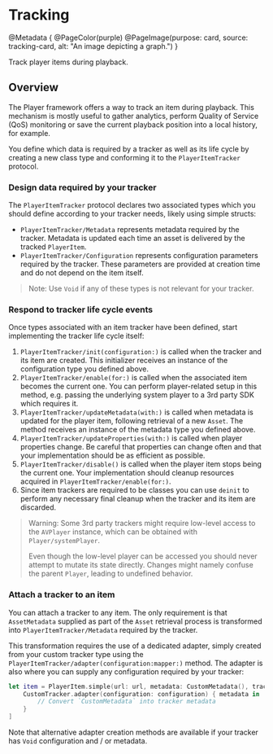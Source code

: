 # Tracking

@Metadata {
    @PageColor(purple)
    @PageImage(purpose: card, source: tracking-card, alt: "An image depicting a graph.")
}

Track player items during playback.

## Overview

The Player framework offers a way to track an item during playback. This mechanism is mostly useful to gather analytics, perform Quality of Service (QoS) monitoring or save the current playback position into a local history, for example.

You define which data is required by a tracker as well as its life cycle by creating a new class type and conforming it to the ``PlayerItemTracker`` protocol.

### Design data required by your tracker

The ``PlayerItemTracker`` protocol declares two associated types which you should define according to your tracker needs, likely using simple structs:

- ``PlayerItemTracker/Metadata`` represents metadata required by the tracker. Metadata is updated each time an asset is delivered by the tracked ``PlayerItem``.
- ``PlayerItemTracker/Configuration`` represents configuration parameters required by the tracker. These parameters are provided at creation time and do not depend on the item itself.  

> Note: Use `Void` if any of these types is not relevant for your tracker.  

### Respond to tracker life cycle events

Once types associated with an item tracker have been defined, start implementing the tracker life cycle itself:

1. ``PlayerItemTracker/init(configuration:)`` is called when the tracker and its item are created. This initializer receives an instance of the configuration type you defined above.
2. ``PlayerItemTracker/enable(for:)`` is called when the associated item becomes the current one. You can perform player-related setup in this method, e.g. passing the underlying system player to a 3rd party SDK which requires it.
3. ``PlayerItemTracker/updateMetadata(with:)`` is called when metadata is updated for the player item, following retrieval of a new ``Asset``. The method receives an instance of the metadata type you defined above.
4. ``PlayerItemTracker/updateProperties(with:)`` is called when player properties change. Be careful that properties can change often and that your implementation should be as efficient as possible.
5. ``PlayerItemTracker/disable()`` is called when the player item stops being the current one. Your implementation should cleanup resources acquired in ``PlayerItemTracker/enable(for:)``.
6. Since item trackers are required to be classes you can use `deinit` to perform any necessary final cleanup when the tracker and its item are discarded.

> Warning: Some 3rd party trackers might require low-level access to the `AVPlayer` instance, which can be obtained with ``Player/systemPlayer``.
>
> Even though the low-level player can be accessed you should never attempt to mutate its state directly. Changes might namely confuse the parent ``Player``, leading to undefined behavior.

### Attach a tracker to an item

You can attach a tracker to any item. The only requirement is that ``AssetMetadata`` supplied as part of the ``Asset`` retrieval process is transformed into ``PlayerItemTracker/Metadata`` required by the tracker.

This transformation requires the use of a dedicated adapter, simply created from your custom tracker type using the ``PlayerItemTracker/adapter(configuration:mapper:)`` method. The adapter is also where you can supply any configuration required by your tracker:

```swift
let item = PlayerItem.simple(url: url, metadata: CustomMetadata(), trackerAdapters: [
    CustomTracker.adapter(configuration: configuration) { metadata in
        // Convert `CustomMetadata` into tracker metadata
    }
]
```

Note that alternative adapter creation methods are available if your tracker has `Void` configuration and / or metadata.
